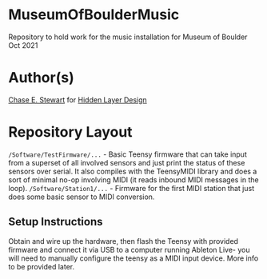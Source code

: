 # MuseumOfBoulderMusic
Repository to hold work for the music installation for Museum of Boulder Oct 2021

# Author(s)
[Chase E. Stewart](https://chasestewart.co) for [Hidden Layer Design](https://hiddenlayerdesign.com)

# Repository Layout
`/Software/TestFirmware/...` - Basic Teensy firmware that can take input from a superset of all involved sensors and just print the status of these sensors over serial. It also compiles with the TeensyMIDI library and does a sort of minimal no-op involving MIDI (it reads inbound MIDI messages in the loop).
`/Software/Station1/...` - Firmware for the first MIDI station that just does some basic sensor to MIDI conversion.

## Setup Instructions
Obtain and wire up the hardware, then flash the Teensy with provided firmware and connect it via USB to a computer running Ableton Live- you will need to manually configure the teensy as a MIDI input device. More info to be provided later.
